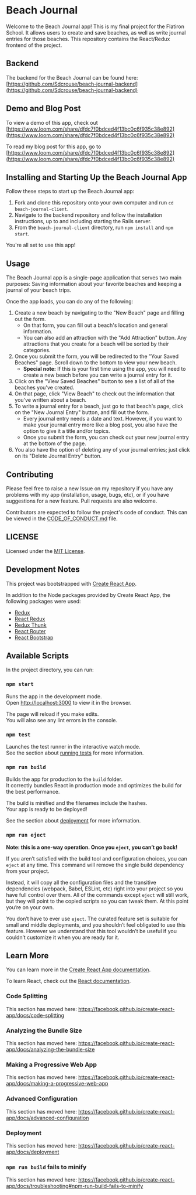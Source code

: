 # Beach Journal

Welcome to the Beach Journal app! This is my final project for the Flatiron School. It allows users to create and save beaches, as well as write journal entries for those beaches. This repository contains the React/Redux frontend of the project.

## Backend

The backend for the Beach Journal can be found here: [https://github.com/Sdcrouse/beach-journal-backend](https://github.com/Sdcrouse/beach-journal-backend)

## Demo and Blog Post

To view a demo of this app, check out [https://www.loom.com/share/dfdc7f0bdced4f13bc0c6f935c38e892](https://www.loom.com/share/dfdc7f0bdced4f13bc0c6f935c38e892)

To read my blog post for this app, go to [https://www.loom.com/share/dfdc7f0bdced4f13bc0c6f935c38e892](https://www.loom.com/share/dfdc7f0bdced4f13bc0c6f935c38e892)

## Installing and Starting Up the Beach Journal App

Follow these steps to start up the Beach Journal app:

1. Fork and clone this repository onto your own computer and run `cd beach-journal-client`.
2. Navigate to the backend repository and follow the installation instructions, up to and including starting the Rails server.
3. From the `beach-journal-client` directory, run `npm install` and `npm start`.

You're all set to use this app!

## Usage

The Beach Journal app is a single-page application that serves two main purposes: Saving information about your favorite beaches and keeping a journal of your beach trips.

Once the app loads, you can do any of the following:

1. Create a new beach by navigating to the "New Beach" page and filling out the form. 
   * On that form, you can fill out a beach's location and general information.
   * You can also add an attraction with the "Add Attraction" button. Any attractions that you create for a beach will be sorted by their categories.
2. Once you submit the form, you will be redirected to the "Your Saved Beaches" page. Scroll down to the bottom to view your new beach.
   * **Special note:** If this is your first time using the app, you will need to create a new beach before you can write a journal entry for it.
3. Click on the "View Saved Beaches" button to see a list of all of the beaches you've created.
4. On that page, click "View Beach" to check out the information that you've written about a beach.
5. To write a journal entry for a beach, just go to that beach's page, click on the "New Journal Entry" button, and fill out the form.
   * Every journal entry needs a date and text. However, if you want to make your journal entry more like a blog post, you also have the option to give it a title and/or topics.
   * Once you submit the form, you can check out your new journal entry at the bottom of the page.
6. You also have the option of deleting any of your journal entries; just click on its "Delete Journal Entry" button.

## Contributing

Please feel free to raise a new Issue on my repository if you have any problems with my app (installation, usage, bugs, etc), or if you have suggestions for a new feature. Pull requests are also welcome.

Contributors are expected to follow the project's code of conduct. This can be viewed in the [CODE_OF_CONDUCT.md](CODE_OF_CONDUCT.md) file.

## LICENSE

Licensed under the [MIT License](LICENSE).

## Development Notes

This project was bootstrapped with [Create React App](https://github.com/facebook/create-react-app).

In addition to the Node packages provided by Create React App, the following packages were used:
  * [Redux](https://redux.js.org/)
  * [React Redux](https://react-redux.js.org/)
  * [Redux Thunk](https://github.com/reduxjs/redux-thunk)
  * [React Router](https://reactrouter.com/web/guides/quick-start)
  * [React Bootstrap](https://react-bootstrap.github.io/)

## Available Scripts

In the project directory, you can run:

### `npm start`

Runs the app in the development mode.<br />
Open [http://localhost:3000](http://localhost:3000) to view it in the browser.

The page will reload if you make edits.<br />
You will also see any lint errors in the console.

### `npm test`

Launches the test runner in the interactive watch mode.<br />
See the section about [running tests](https://facebook.github.io/create-react-app/docs/running-tests) for more information.

### `npm run build`

Builds the app for production to the `build` folder.<br />
It correctly bundles React in production mode and optimizes the build for the best performance.

The build is minified and the filenames include the hashes.<br />
Your app is ready to be deployed!

See the section about [deployment](https://facebook.github.io/create-react-app/docs/deployment) for more information.

### `npm run eject`

**Note: this is a one-way operation. Once you `eject`, you can’t go back!**

If you aren’t satisfied with the build tool and configuration choices, you can `eject` at any time. This command will remove the single build dependency from your project.

Instead, it will copy all the configuration files and the transitive dependencies (webpack, Babel, ESLint, etc) right into your project so you have full control over them. All of the commands except `eject` will still work, but they will point to the copied scripts so you can tweak them. At this point you’re on your own.

You don’t have to ever use `eject`. The curated feature set is suitable for small and middle deployments, and you shouldn’t feel obligated to use this feature. However we understand that this tool wouldn’t be useful if you couldn’t customize it when you are ready for it.

## Learn More

You can learn more in the [Create React App documentation](https://facebook.github.io/create-react-app/docs/getting-started).

To learn React, check out the [React documentation](https://reactjs.org/).

### Code Splitting

This section has moved here: https://facebook.github.io/create-react-app/docs/code-splitting

### Analyzing the Bundle Size

This section has moved here: https://facebook.github.io/create-react-app/docs/analyzing-the-bundle-size

### Making a Progressive Web App

This section has moved here: https://facebook.github.io/create-react-app/docs/making-a-progressive-web-app

### Advanced Configuration

This section has moved here: https://facebook.github.io/create-react-app/docs/advanced-configuration

### Deployment

This section has moved here: https://facebook.github.io/create-react-app/docs/deployment

### `npm run build` fails to minify

This section has moved here: https://facebook.github.io/create-react-app/docs/troubleshooting#npm-run-build-fails-to-minify
